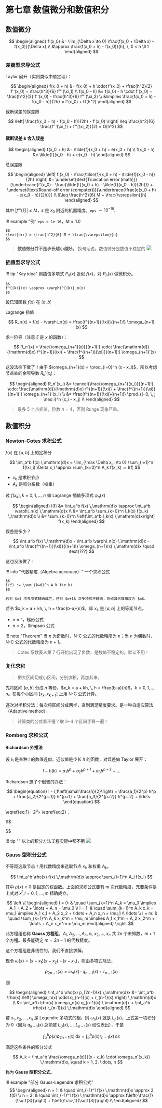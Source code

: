 # 第七章 数值微分和数值积分

## 数值微分

$$
\begin{aligned}
    f'(x_0) &= \lim_{\Delta x \to 0} \frac{f(x_0 + \Delta x) - f(x_0)}{\Delta x} \\
    &\approx \frac{f(x_0 + h) - f(x_0)}{h}, \, 0 < h \ll 1
\end{aligned}
$$

### 差商型求导公式

Taylor 展开（实则类似中值定理）：

$$
\begin{aligned}
    f(x_0 + h) &= f(x_0) + h \cdot f'(x_0) + \frac{h^2}{2} f''(x_0) + \frac{h^3}{6} f'''(\xi_1) \\
    f(x_0 - h) &= f(x_0) - h \cdot f'(x_0) + \frac{h^2}{2} f''(x_0) - \frac{h^3}{6} f'''(\xi_2) \\
    &\implies \frac{f(x_0 + h) - f(x_0 - h)}{2h} = f'(x_0) + O(h^2)
\end{aligned}
$$

截断误差的误差限

$$
\left| \frac{f(x_0 + h) - f(x_0 - h)}{2h} - f'(x_0) \right| \leq \frac{h^2}{6} \frac{f'''(\xi_1) + f''(\xi_2)}{2} = O(h^2)
$$

#### 截断误差 & 舍入误差

$$
\begin{aligned}
    f(x_0 + h) &= \tilde{f}(x_0 + h) + e(x_0 + h) \\
    f(x_0 - h) &= \tilde{f}(x_0 - h) + e(x_0 - h)
\end{aligned}
$$

总误差限

$$
\begin{aligned}
    \left| f'(x_0) - \frac{\tilde{f}(x_0 + h) - \tilde{f}(x_0 - h)}{2h} \right| &= \underset{\text{Truncation error (math)}}{\underbrace{f'(x_0) - \frac{\tilde{f}(x_0 + h) - \tilde{f}(x_0 - h)}{2h}}} + \underset{\text{Round-off error (computer)}}{\underbrace{\frac{e(x_0 + h) - e(x_0 - h)}{2h}}} \\
    &\leq \frac{h^2}{6} M + \frac{\varepsilon}{h}
\end{aligned}
$$

其中 $|f'''(\xi)| \leq M$，$\varepsilon$ 是 $x_0$ 附近的机器精度。`eps` $\sim 10^{-16}$.

!!! example "例"
    `eps = 1e-16`，$M \approx 1.0$

    $$
    \text{err} = \frac{h^2}{6} M + \frac{\varepsilon}{h}
    $$

> **数值微分并不是步长越小越好。** 换句话说，数值微分是数值不稳定的 ![](../../images/tieba/nike.png)

### 插值型求导公式

!!! tip "Key idea"
    用插值多项式 $P_n(x)$ 近似 $f(x)$，对 $P_n(x)$ 做微积分。

    $$
    f^{(k)}(x) \approx \varphi^{(k)}_n(x)
    $$

设已知函数 $f(x)$ 在 $[a,b]$

Lagrange 插值

$$
R_n(x) = f(x) - \varphi_n(x) = \frac{f^{(n+1)}(\xi)}{(n+1)!} \omega_{n+1}(x)
$$

求一阶导（注意 $\xi$ 是 $x$ 的函数）：

$$
R_n'(x) = \frac{\omega_{n+1}(x)}{(n+1)!} \cdot \frac{\mathrm{d}}{\mathrm{d}x} f^{(n+1)}(\xi) + \frac{f^{(n+1)}(\xi)}{(n+1)!} \omega_{n+1}'(x)
$$

这没法往下做了！由于 $\omega_{n+1}(x) = \prod_{i=0}^n (x - x_i)$，所以考虑节点处的余项导数 $R_n'(x_i)$：

$$
\begin{aligned}
    R_n'(x_i) &= \cancel{\frac{\omega_{n+1}(x_i)}{(n+1)!} \cdot \frac{\mathrm{d}}{\mathrm{d}x} f^{(n+1)}(\xi)} + \frac{f^{(n+1)}(\xi)}{(n+1)!} \omega_{n+1}'(x_i) \\
    &= \frac{f^{(n+1)}(\xi)}{(n+1)!} \prod_{j=0, \, j \neq i}^n (x_i - x_j) \\
\end{aligned}
$$

> 最多 $5$ 个点插值，阶数 $n = 4$，否则 Runge 现象严重。

## 数值积分

### Newton-Cotes 求积公式

$f(x)$ 在 $[a,b]$ 上的定积分

$$
\int_a^b f(x) \,\mathrm{d}x = \lim_{\max \Delta x_i \to 0} \sum_{i=1}^n f(\xi_i) \Delta x_i \approx \sum_{k=0}^n A_k f(x_k) := I(f)
$$

- $x_k$ 是求积节点
- $A_k$ 是积分系数（权重）

过 $f(x_k), \, k = 0, 1, \ldots, n$ 做 Lagrange 插值多项式 $\varphi_n(x)$

$$
\begin{aligned}
    I(f) &= \int_a^b f(x) \,\mathrm{d}x \approx \int_a^b \varphi_n(x) \,\mathrm{d}x \\
    &= \int_a^b \sum_{k=0}^n l_k(x) f(x_k) \,\mathrm{d}x \\
    &= \sum_{k=0}^n \left(\int_a^b l_k(x) \,\mathrm{d}x\right) f(x_k)
\end{aligned}
$$

误差是多少？

$$
\int_a^b f(x) \,\mathrm{d}x - \int_a^b \varphi_n(x) \,\mathrm{d}x = \int_a^b \frac{f^{(n+1)}(\xi)}{(n+1)!} \omega_{n+1}(x) \,\mathrm{d}x \quad \text{???}
$$

这也没法做了！

!!! info "代数精度（Algebra accuracy）"
    一个求积公式

    $$
    I(f) := \sum_{k=0}^n A_k f(x_k)
    $$

    若对 $m$ 次多项式精确成立，但对 $m+1$ 次多项式不精确，则称其代数精度为 $m$。

若令 $x_k = a + kh, \, h = \frac{b-a}{n}$，即 $x_k$ 是 $[a,b]$ 上的等距节点。

- $n = 1$，梯形公式
- $n = 2$，Simpson 公式

!!! note "Theorem"
    当 $n$ 为奇数时，N-C 公式的代数精度为 $n$；当 $n$ 为偶数时，N-C 公式的代数精度为 $n+1$。

> Cotes 系数表从第 $7$ 行开始出现了负数，是数值不稳定的，默认不用！

### 复化求积

> 把大区间切成小区间，分别求积，再加起来。

先将区间 $[a,b]$ 分成 $n$ 等份，$x_k = a + kh, \, h = \frac{b-a}{n}$，$k = 0, 1, \ldots, n$。在每个小区间 $[x_k, x_{k+1}]$ 上用 N-C 公式计算。

逐次对半积分法：每次将区间分成两半，直到满足精度要求。是一种自适应算法（Adaptive method）。

> 计算类的公式看不懂？取 3~4 个区间手算一遍！

### Romberg 求积公式

#### Richardson 外推法

设 $I_1$ 是某种 $I$ 的数值近似，近似值是步长 $h$ 的函数，对误差做 Taylor 展开：

$$
\begin{equation}
    I - I_1(h) = a_1 h^p + a_2 h^{p+1} + a_3 h^{p+2} + \ldots
\end{equation}
$$

Richardson 想了个很骚的办法：

$$
\begin{equation}
    I - I_1\left(\small\frac{h}{2}\right) = \frac{a_1}{2^p} h^p + \frac{a_2}{2^{p+1}} h^{p+1} + \frac{a_3}{2^{p+2}} h^{p+2} + \ldots
\end{equation}
$$

\eqref{eq:1} $- 2^p \times$ \eqref{eq:2}：

$$

$$

!!! tip ""
    以上的积分方法工程实际中都不用 ![](../../images/tieba/hehe.png)

### Gauss 型积分公式

不等距选取节点！用代数精度来选取节点 $x_k$ 和权重 $A_k$。

$$
\int_a^b \rho(x) f(x) \,\mathrm{d}x \approx \sum_{i=1}^n A_i f(x_i)
$$

其中 $\rho(x) \geq 0$ 是固定的权函数。上面的求积公式要有 $m$ 次代数精度，充要条件是上式对 $x^l, \, l = 0, 1, \ldots, m$ 精确成立。

$$
\left \{
    \begin{aligned}
        l = 0: & \quad \sum_{k=1}^n A_k = \mu_0 \implies A_1 + A_2 + \ldots + A_n = \mu_0 \\
        l = 1: & \quad \sum_{k=1}^n A_k x_k = \mu_1 \implies A_1 x_1 + A_2 x_2 + \ldots + A_n x_n = \mu_1 \\
        \ldots \\
        l = m: & \quad \sum_{k=1}^n A_k x_k^m = \mu_m \implies A_1 x_1^m + A_2 x_2^m + \ldots + A_n x_n^m = \mu_m
    \end{aligned}
\right.
$$

此方程组也称 **Gauss 方程组**。$A_1, A_2, \ldots, A_n, x_1, x_2, \ldots, x_n$ 共 $2n$ 个未知数，$m + 1$ 个方程。最多能确定 $m = 2n - 1$ 的代数精度。

这个方程组是非线性的，我们不直接求解。

现令 $\omega(x) = (x - x_1)(x - x_2) \cdots (x - x_n)$，则由多项式除法，

$$
p_{2n-1}(x) = \omega_n(x) \cdot q_{n-1}(x) + r_{n-1}(x)
$$

则

$$
\begin{aligned}
    \int_a^b \rho(x) p_{2n-1}(x) \,\mathrm{d}x &= \int_a^b \rho(x) \left( \omega_n(x) \cdot q_{n-1}(x) + r_{n-1}(x) \right) \,\mathrm{d}x \\
    &= \int_a^b \rho(x) \omega_n(x) q_{n-1}(x) \,\mathrm{d}x + \int_a^b \rho(x) r_{n-1}(x) \,\mathrm{d}x
\end{aligned}
$$

若 $x_1, x_2, \ldots, x_n$ 是 Legendre 多项式的根，则 $\omega_n(x)$ 就是 $L_n(x)$，上式第一项积分为 $0$（因为 $q_{n-1}(x)$ 总能被 $L_0(x), \ldots, L_{n-1}(x)$ 线性表出），于是

$$
\int_a^b \rho(x) p_{2n-1}(x) \,\mathrm{d}x = \int_a^b \rho(x) r_{n-1}(x) \,\mathrm{d}x
$$

满足这些条件的积分公式

$$
A_k = \int_a^b \frac{\omega_n(x)}{(x - x_k) \cdot \omega_n'(x_k)} \,\mathrm{d}x, \quad k = 1, 2, \ldots, n
$$

称为 **Gauss 型积分公式**。

!!! example "部分 Gauss-Legendre 求积公式"
    $$
    \begin{aligned}
        n = 1: & \quad \int_{-1}^1 f(x) \,\mathrm{d}x \approx 2 f(0) \\
        n = 2: & \quad \int_{-1}^1 f(x) \,\mathrm{d}x \approx f\left(-\frac{1}{\sqrt{3}}\right) + f\left(\frac{1}{\sqrt{3}}\right) \\
    \end{aligned}
    $$